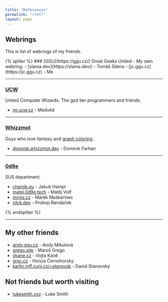 ```yaml
---
title: "References"
permalink: "/ref/"
layout: page
---
```


## Webrings
This is list of webrings of my friends.

<div class="webring-display">
{% spliter %}
### [GGU](https://ggu.cz/)
Great Geeks United - My own webring.
- [slama.dev](https://slama.dev/) - Tomáš Sláma
- [jc.ggu.cz](https://jc.ggu.cz) - Me

---

### [UCW](https://ucw.cz)
United Computer Wizards. The god tier programmers and friends.
- [mj.ucw.cz](https://mj.ucw.cz/) - Medvěd

---

### [Whizzmot](https://whizzmot.dev)
Guys who love fantasy and [graph coloring](https://en.wikipedia.org/wiki/Graph_coloring).
- [dominik.whizzmot.dev](https://dominik.whizzmot.dev/) - Dominik Farhan

---

### [0d9e](https://0d9e.tech)
SUS department.
- [chamik.eu](https://chamik.eu/) - Jakub Hampl
- [matej.0d9e.tech](https://matej.0d9e.tech/) - Matěj Volf
- [mrms.cz](https://mrms.cz/) - Marek Maškarinec
- [rdck.dev](https://rdck.dev/) - Prokop Randáček

{% endspliter %}
</div>

---

## My other friends
- [andy.ggu.cz](https://andy.ggu.cz/) - Andy Mikulová
- [grego.site](https://grego.site/) - Maroš Grego
- [vkane.cz](https://vkane.cz/) - Vojta Káně
- [grsc.cz](https://grsc.cz/) - Honza Černohorský
- [karlin.mff.cuni.cz/~stanovsk](https://www2.karlin.mff.cuni.cz/~stanovsk/) - David Stanovský

## Not friends but worth visiting
- [lukesmith.xyz](https://lukesmith.xyz/) - Luke Smith

